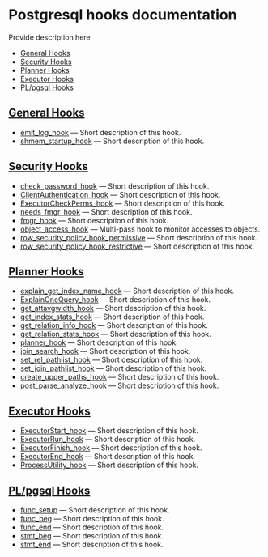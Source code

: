 # Postgresql hooks documentation

Provide description here

* [General Hooks](#general-hooks)
* [Security Hooks](#security-hooks)
* [Planner Hooks](#planner-hooks)
* [Executor Hooks](#executor-hooks)
* [PL/pgsql Hooks](#plpgsql-hooks)


## [General Hooks](Detailed.md#general-hooks)



* [emit_log_hook](Detailed.md#emit_log_hook) — Short description of this hook.
* [shmem_startup_hook](Detailed.md#shmem_startup_hook) — Short description of this hook.

## [Security Hooks](Detailed.md#security-hooks)



* [check_password_hook](Detailed.md#check_password_hook) — Short description of this hook.
* [ClientAuthentication_hook](Detailed.md#ClientAuthentication_hook) — Short description of this hook.
* [ExecutorCheckPerms_hook](Detailed.md#ExecutorCheckPerms_hook) — Short description of this hook.
* [needs_fmgr_hook](Detailed.md#needs_fmgr_hook) — Short description of this hook.
* [fmgr_hook](Detailed.md#fmgr_hook) — Short description of this hook.
* [object_access_hook](Detailed.md#object_access_hook) — Multi-pass hook to monitor accesses to objects.
* [row_security_policy_hook_permissive](Detailed.md#row_security_policy_hook_permissive) — Short description of this hook.
* [row_security_policy_hook_restrictive](Detailed.md#row_security_policy_hook_restrictive) — Short description of this hook.

## [Planner Hooks](Detailed.md#planner-hooks)



* [explain_get_index_name_hook](Detailed.md#explain_get_index_name_hook) — Short description of this hook.
* [ExplainOneQuery_hook](Detailed.md#ExplainOneQuery_hook) — Short description of this hook.
* [get_attavgwidth_hook](Detailed.md#get_attavgwidth_hook) — Short description of this hook.
* [get_index_stats_hook](Detailed.md#get_index_stats_hook) — Short description of this hook.
* [get_relation_info_hook](Detailed.md#get_relation_info_hook) — Short description of this hook.
* [get_relation_stats_hook](Detailed.md#get_relation_stats_hook) — Short description of this hook.
* [planner_hook](Detailed.md#planner_hook) — Short description of this hook.
* [join_search_hook](Detailed.md#join_search_hook) — Short description of this hook.
* [set_rel_pathlist_hook](Detailed.md#set_rel_pathlist_hook) — Short description of this hook.
* [set_join_pathlist_hook](Detailed.md#set_join_pathlist_hook) — Short description of this hook.
* [create_upper_paths_hook](Detailed.md#create_upper_paths_hook) — Short description of this hook.
* [post_parse_analyze_hook](Detailed.md#post_parse_analyze_hook) — Short description of this hook.

## [Executor Hooks](Detailed.md#executor-hooks)



* [ExecutorStart_hook](Detailed.md#ExecutorStart_hook) — Short description of this hook.
* [ExecutorRun_hook](Detailed.md#ExecutorRun_hook) — Short description of this hook.
* [ExecutorFinish_hook](Detailed.md#ExecutorFinish_hook) — Short description of this hook.
* [ExecutorEnd_hook](Detailed.md#ExecutorEnd_hook) — Short description of this hook.
* [ProcessUtility_hook](Detailed.md#ProcessUtility_hook) — Short description of this hook.

## [PL/pgsql Hooks](Detailed.md#plpgsql-hooks)



* [func_setup](Detailed.md#func_setup) — Short description of this hook.
* [func_beg](Detailed.md#func_beg) — Short description of this hook.
* [func_end](Detailed.md#func_end) — Short description of this hook.
* [stmt_beg](Detailed.md#stmt_beg) — Short description of this hook.
* [stmt_end](Detailed.md#stmt_end) — Short description of this hook.

